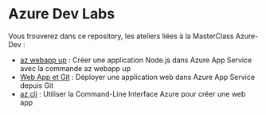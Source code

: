 # Azure Dev Labs

Vous trouverez dans ce repository, les ateliers liées à la MasterClass Azure-Dev :

- [az webapp up](/az-webapp-up.md) : Créer une application Node.js dans Azure App Service avec la commande az webapp up
- [Web App et Git](/webapp-git.md) : Déployer une application web dans Azure App Service depuis Git
- [az cli](/az-webapp-cli.md) : Utiliser la Command-Line Interface Azure pour créer une web app
